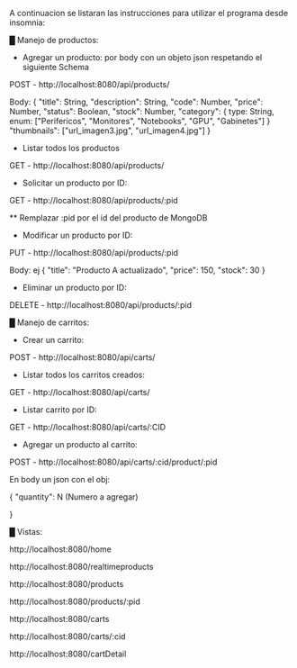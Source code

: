 A continuacion se listaran las instrucciones para utilizar el programa desde insomnia:

█ Manejo de productos:

- Agregar un producto: por body con un objeto json respetando el siguiente Schema

POST - http://localhost:8080/api/products/

Body:
{
        "title": String,
        "description": String,
        "code": Number,
        "price": Number,
        "status": Boolean,
        "stock": Number,
        "category": {
            type: String,
            enum: ["Perifericos", "Monitores", "Notebooks", "GPU", "Gabinetes"]
        }
        "thumbnails": ["url_imagen3.jpg", "url_imagen4.jpg"]
}


- Listar todos los productos

GET - http://localhost:8080/api/products/


- Solicitar un producto por ID:

GET - http://localhost:8080/api/products/:pid  

** Remplazar :pid por el id del producto de MongoDB





- Modificar un producto por ID:

PUT - http://localhost:8080/api/products/:pid

Body: ej
{
    "title": "Producto A actualizado",
    "price": 150,
    "stock": 30
}




- Eliminar un producto por ID:

DELETE - http://localhost:8080/api/products/:pid


█ Manejo de carritos:


- Crear un carrito:

POST - http://localhost:8080/api/carts/


- Listar todos los carritos creados:

GET - http://localhost:8080/api/carts/


- Listar carrito por ID:

GET - http://localhost:8080/api/carts/:CID



- Agregar un producto al carrito:

POST - http://localhost:8080/api/carts/:cid/product/:pid

En body un json con el obj:

{
	    "quantity": N     (Numero a agregar)

}


█ Vistas:

http://localhost:8080/home

http://localhost:8080/realtimeproducts

http://localhost:8080/products

http://localhost:8080/products/:pid

http://localhost:8080/carts

http://localhost:8080/carts/:cid

http://localhost:8080/cartDetail




